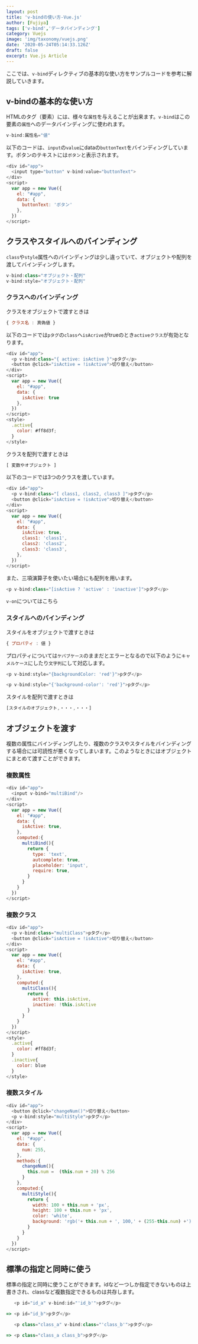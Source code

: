 ```yaml
---
layout: post
title: 'v-bindの使い方-Vue.js'
author: [Fujiya]
tags: ['v-bind','データバインディング']
category: Vuejs
image: 'img/taxonomy/vuejs.png'
date: '2020-05-24T05:14:33.126Z'
draft: false
excerpt: Vue.js Article
---
```


ここでは、`v-bind`ディレクティブの基本的な使い方をサンプルコードを参考に解説していきます。

## v-bindの基本的な使い方
HTMLのタグ（要素）には、様々な`属性`を与えることが出来ます。`v-bind`はこの要素の`属性`へのデータバインディングに使われます。

```js:title=Vue.js
v-bind:属性名="値"
```

以下のコードは、`input`の`value`にdataの`buttonText`をバインディングしています。ボタンのテキストには`ボタン`と表示されます。

```html:title=Vue.js
<div id="app">
  <input type="button" v-bind:value="buttonText">
</div>
<script>
  var app = new Vue({
    el: "#app",
    data: {
      buttonText: 'ボタン'
    },
  })
</script>
```

## クラスやスタイルへのバインディング
`class`や`style`属性へのバインディングは少し違っていて、オブジェクトや配列を渡してバインディングします。

```js:title=Vue.js
v-bind:class="オブジェクト・配列"
v-bind:style="オブジェクト・配列"
```

### クラスへのバインディング
クラスをオブジェクトで渡すときは

```js:title=Vue.js
{ クラス名 : 真偽値 }
```

以下のコードでは`pタグ`の`class`へ`isAcrive`がtrueのとき`activeクラス`が有効となります。

```html:title=Vue.js
<div id="app">
  <p v-bind:class="{ active: isActive }">pタグ</p>
  <button @click="isActive = !isActive">切り替え</button>
</div>
<script>
  var app = new Vue({
    el: "#app",
    data: {
      isActive: true
    },
  })
</script>
<style>
  .active{
    color: #ff8d3f;
  }
</style>
```

クラスを配列で渡すときは

```js:title=Vue.js
[ 変数やオブジェクト ]
```

以下のコードでは3つのクラスを渡しています。

```html:title=Vue.js
<div id="app">
  <p v-bind:class="[ class1, class2, class3 ]">pタグ</p>
  <button @click="isActive = !isActive">切り替え</button>
</div>
<script>
  var app = new Vue({
    el: "#app",
    data: {
      isActive: true,
      class1: 'class1',
      class2: 'class2',
      class3: 'class3',
    },
  })
</script>
```

また、三項演算子を使いたい場合にも配列を用います。

```html:title=Vue.js
<p v-bind:class="[isActive ? 'active' : 'inactive']">pタグ</p>
```

`v-on`についてはこちら

### スタイルへのバインディング
スタイルをオブジェクトで渡すときは

```js:title=Vue.js
{ プロパティ : 値 }
```

プロパティについては`ケバブケース`のままだとエラーとなるので以下のように`キャメルケース`にしたり`文字列`にして対応します。

```html:title=Vue.js
<p v-bind:style="{backgroundColor: 'red'}">pタグ</p>

<p v-bind:style="{'background-color': 'red'}">pタグ</p>
```

スタイルを配列で渡すときは

```js:title=Vue.js
[スタイルのオブジェクト,・・・,・・・]
```

## オブジェクトを渡す
複数の属性にバインディングしたり、複数のクラスやスタイルをバインディングする場合には可読性が悪くなってしまいます。このようなときにはオブジェクトにまとめて渡すことができます。

### 複数属性

```html:title=Vue.js
<div id="app">
  <input v-bind="multiBind"/>
</div>
<script>
  var app = new Vue({
    el: "#app",
    data: {
      isActive: true,
    },
    computed:{
      multiBind(){
        return {
          type: 'text',
          autcomplete: true,
          placeholder: 'input',
          require: true,
        }
      }
    }
  })
</script>
```

### 複数クラス

```html:title=Vue.js
<div id="app">
  <p v-bind:class="multiClass">pタグ</p>
  <button @click="isActive = !isActive">切り替え</button>
</div>
<script>
  var app = new Vue({
    el: "#app",
    data: {
      isActive: true,
    },
    computed:{
      multiClass(){
        return {
          active: this.isActive,
          inactive: !this.isActive
        }
      }
    }
  })
</script>
<style>
  .active{
    color: #ff8d3f;
  }
  .inactive{
    color: blue
  }
</style>
```

### 複数スタイル

```html:title=Vue.js
<div id="app">
  <button @click="changeNum()">切り替え</button>
  <p v-bind:style="multiStyle">pタグ</p>
</div>
<script>
  var app = new Vue({
    el: "#app",
    data: {
      num: 255,
    },
    methods:{
      changeNum(){
        this.num =  (this.num + 20) % 256
      }
    },
    computed:{
      multiStyle(){
        return {
          width: 100 + this.num + 'px',
          height: 100 + this.num + 'px',
          color: 'white',
          background: 'rgb('+ this.num + ', 100,' + (255-this.num) +')',
        }
      }
    }
  })
</script>
```

## 標準の指定と同時に使う
標準の指定と同時に使うことができます。idなど一つしか指定できないものは上書きされ、classなど複数指定できるものは共存します。

```html:title=Vue.js
   <p id="id_a" v-bind:id="'id_b'">pタグ</p>

=> <p id="id_b">pタグ</p>

   <p class="class_a" v-bind:class="'class_b'">pタグ</p>

=> <p class="class_a class_b">pタグ</p>
```


